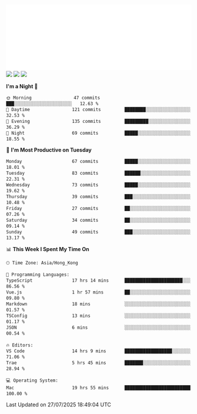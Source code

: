 <img src="./assets/header.svg" />
<img src="https://wakatime.com/share/@Shenley/f0f15f34-169b-42e7-828a-da14eca90966.svg" />
<img src="https://github-readme-stats.ykrazy.top/api/wakatime?username=shenley&langs_count=11&theme=transparent" />
<img src="https://github-readme-stats.ykrazy.top/api?username=shenlye&show_icons=true&include_all_commits=true&theme=transparent" />

<!--START_SECTION:waka-->
**I'm a Night 🦉** 

```text
🌞 Morning                47 commits          ███░░░░░░░░░░░░░░░░░░░░░░   12.63 % 
🌆 Daytime                121 commits         ████████░░░░░░░░░░░░░░░░░   32.53 % 
🌃 Evening                135 commits         █████████░░░░░░░░░░░░░░░░   36.29 % 
🌙 Night                  69 commits          █████░░░░░░░░░░░░░░░░░░░░   18.55 % 
```
📅 **I'm Most Productive on Tuesday** 

```text
Monday                   67 commits          █████░░░░░░░░░░░░░░░░░░░░   18.01 % 
Tuesday                  83 commits          ██████░░░░░░░░░░░░░░░░░░░   22.31 % 
Wednesday                73 commits          █████░░░░░░░░░░░░░░░░░░░░   19.62 % 
Thursday                 39 commits          ███░░░░░░░░░░░░░░░░░░░░░░   10.48 % 
Friday                   27 commits          ██░░░░░░░░░░░░░░░░░░░░░░░   07.26 % 
Saturday                 34 commits          ██░░░░░░░░░░░░░░░░░░░░░░░   09.14 % 
Sunday                   49 commits          ███░░░░░░░░░░░░░░░░░░░░░░   13.17 % 
```


📊 **This Week I Spent My Time On** 

```text
🕑︎ Time Zone: Asia/Hong_Kong

💬 Programming Languages: 
TypeScript               17 hrs 14 mins      ██████████████████████░░░   86.56 % 
Vue.js                   1 hr 57 mins        ██░░░░░░░░░░░░░░░░░░░░░░░   09.80 % 
Markdown                 18 mins             ░░░░░░░░░░░░░░░░░░░░░░░░░   01.57 % 
TSConfig                 13 mins             ░░░░░░░░░░░░░░░░░░░░░░░░░   01.17 % 
JSON                     6 mins              ░░░░░░░░░░░░░░░░░░░░░░░░░   00.54 % 

🔥 Editors: 
VS Code                  14 hrs 9 mins       ██████████████████░░░░░░░   71.06 % 
Trae                     5 hrs 45 mins       ███████░░░░░░░░░░░░░░░░░░   28.94 % 

💻 Operating System: 
Mac                      19 hrs 55 mins      █████████████████████████   100.00 % 
```


 Last Updated on 27/07/2025 18:49:04 UTC
<!--END_SECTION:waka-->
